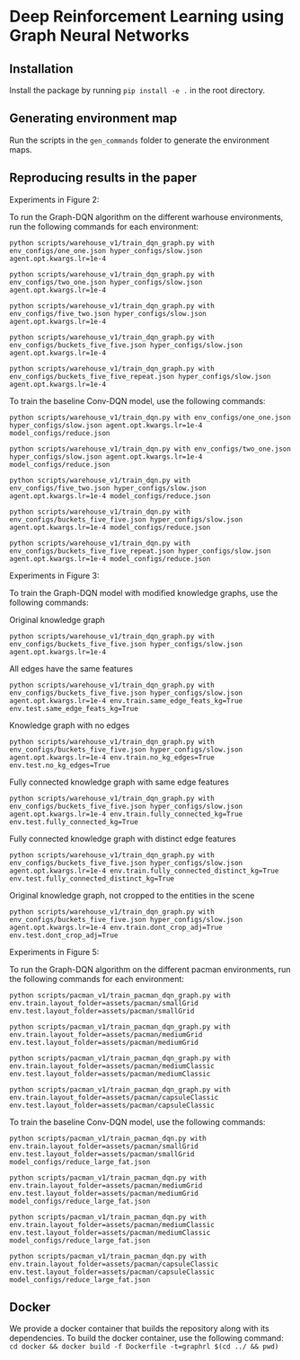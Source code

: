 # Deep Reinforcement Learning using Graph Neural Networks

## Installation

Install the package by running `pip install -e .` in the root directory.

## Generating environment map

Run the scripts in the `gen_commands` folder to generate the environment maps.

## Reproducing results in the paper

Experiments in Figure 2:

To run the Graph-DQN algorithm on the different warhouse environments, run the following commands for each environment:

`python scripts/warehouse_v1/train_dqn_graph.py with env_configs/one_one.json hyper_configs/slow.json agent.opt.kwargs.lr=1e-4`

`python scripts/warehouse_v1/train_dqn_graph.py with env_configs/two_one.json hyper_configs/slow.json agent.opt.kwargs.lr=1e-4`

`python scripts/warehouse_v1/train_dqn_graph.py with env_configs/five_two.json hyper_configs/slow.json agent.opt.kwargs.lr=1e-4`

`python scripts/warehouse_v1/train_dqn_graph.py with env_configs/buckets_five_five.json hyper_configs/slow.json agent.opt.kwargs.lr=1e-4`

`python scripts/warehouse_v1/train_dqn_graph.py with env_configs/buckets_five_five_repeat.json hyper_configs/slow.json agent.opt.kwargs.lr=1e-4`

To train the baseline Conv-DQN model, use the following commands:


`python scripts/warehouse_v1/train_dqn.py with env_configs/one_one.json hyper_configs/slow.json agent.opt.kwargs.lr=1e-4 model_configs/reduce.json`


`python scripts/warehouse_v1/train_dqn.py with env_configs/two_one.json hyper_configs/slow.json agent.opt.kwargs.lr=1e-4 model_configs/reduce.json`


`python scripts/warehouse_v1/train_dqn.py with env_configs/five_two.json hyper_configs/slow.json agent.opt.kwargs.lr=1e-4 model_configs/reduce.json`


`python scripts/warehouse_v1/train_dqn.py with env_configs/buckets_five_five.json hyper_configs/slow.json agent.opt.kwargs.lr=1e-4 model_configs/reduce.json`


`python scripts/warehouse_v1/train_dqn.py with env_configs/buckets_five_five_repeat.json hyper_configs/slow.json agent.opt.kwargs.lr=1e-4 model_configs/reduce.json`



Experiments in Figure 3:

To train the Graph-DQN model with modified knowledge graphs, use the following commands:

Original knowledge graph

`python scripts/warehouse_v1/train_dqn_graph.py with env_configs/buckets_five_five.json hyper_configs/slow.json agent.opt.kwargs.lr=1e-4`


All edges have the same features


`python scripts/warehouse_v1/train_dqn_graph.py with env_configs/buckets_five_five.json hyper_configs/slow.json agent.opt.kwargs.lr=1e-4 env.train.same_edge_feats_kg=True env.test.same_edge_feats_kg=True`


Knowledge graph with no edges


`python scripts/warehouse_v1/train_dqn_graph.py with env_configs/buckets_five_five.json hyper_configs/slow.json agent.opt.kwargs.lr=1e-4 env.train.no_kg_edges=True env.test.no_kg_edges=True`


Fully connected knowledge graph with same edge features


`python scripts/warehouse_v1/train_dqn_graph.py with env_configs/buckets_five_five.json hyper_configs/slow.json agent.opt.kwargs.lr=1e-4 env.train.fully_connected_kg=True env.test.fully_connected_kg=True`


Fully connected knowledge graph with distinct edge features

`python scripts/warehouse_v1/train_dqn_graph.py with env_configs/buckets_five_five.json hyper_configs/slow.json agent.opt.kwargs.lr=1e-4 env.train.fully_connected_distinct_kg=True env.test.fully_connected_distinct_kg=True`


Original knowledge graph, not cropped to the entities in the scene


`python scripts/warehouse_v1/train_dqn_graph.py with env_configs/buckets_five_five.json hyper_configs/slow.json agent.opt.kwargs.lr=1e-4 env.train.dont_crop_adj=True env.test.dont_crop_adj=True`

Experiments in Figure 5:


To run the Graph-DQN algorithm on the different pacman environments, run the following commands for each environment:

`
python scripts/pacman_v1/train_pacman_dqn_graph.py with env.train.layout_folder=assets/pacman/smallGrid env.test.layout_folder=assets/pacman/smallGrid
`

`
python scripts/pacman_v1/train_pacman_dqn_graph.py with env.train.layout_folder=assets/pacman/mediumGrid env.test.layout_folder=assets/pacman/mediumGrid
`

`
python scripts/pacman_v1/train_pacman_dqn_graph.py with env.train.layout_folder=assets/pacman/mediumClassic env.test.layout_folder=assets/pacman/mediumClassic
`

`
python scripts/pacman_v1/train_pacman_dqn_graph.py with env.train.layout_folder=assets/pacman/capsuleClassic env.test.layout_folder=assets/pacman/capsuleClassic
`


To train the baseline Conv-DQN model, use the following commands:

`
python scripts/pacman_v1/train_pacman_dqn.py with env.train.layout_folder=assets/pacman/smallGrid env.test.layout_folder=assets/pacman/smallGrid model_configs/reduce_large_fat.json
`

`
python scripts/pacman_v1/train_pacman_dqn.py with env.train.layout_folder=assets/pacman/mediumGrid env.test.layout_folder=assets/pacman/mediumGrid model_configs/reduce_large_fat.json
`

`
python scripts/pacman_v1/train_pacman_dqn.py with env.train.layout_folder=assets/pacman/mediumClassic env.test.layout_folder=assets/pacman/mediumClassic model_configs/reduce_large_fat.json
`

`
python scripts/pacman_v1/train_pacman_dqn.py with env.train.layout_folder=assets/pacman/capsuleClassic env.test.layout_folder=assets/pacman/capsuleClassic model_configs/reduce_large_fat.json
`

## Docker

We provide a docker container that builds the repository along with its dependencies. To build the docker container, use the following command:
`
cd docker && docker build -f Dockerfile -t=graphrl $(cd ../ && pwd)
`

